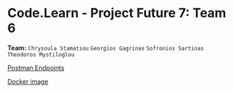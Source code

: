 # Code.Learn - Project Future 7: Team 6

**Team:**
`Chrysoula Stamatiou`
`Georgios Gagrinas`
`Sofronios Sartinas`
`Theodoros Mystiloglou`


[Postman Endpoints](https://www.postman.com/universal-equinox-154576/workspace/smdb-pf7-team-6/overview)

[Docker image](https://hub.docker.com/repository/docker/theomyst/smdb/general)
